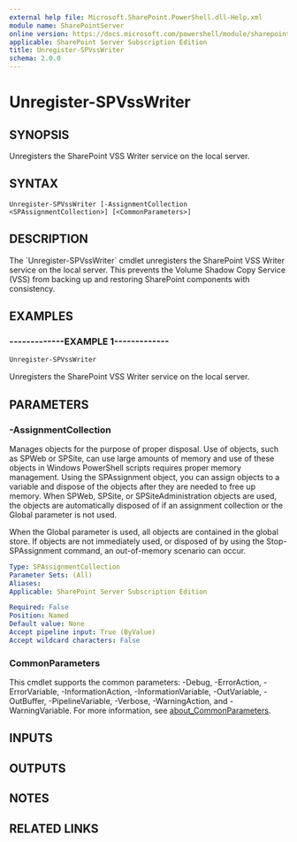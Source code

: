```yaml
---
external help file: Microsoft.SharePoint.PowerShell.dll-Help.xml
module name: SharePointServer
online version: https://docs.microsoft.com/powershell/module/sharepoint-server/unregister-spvsswriter
applicable: SharePoint Server Subscription Edition
title: Unregister-SPVssWriter
schema: 2.0.0
---
```


# Unregister-SPVssWriter

## SYNOPSIS
Unregisters the SharePoint VSS Writer service on the local server.

## SYNTAX

```
Unregister-SPVssWriter [-AssignmentCollection <SPAssignmentCollection>] [<CommonParameters>]
```

## DESCRIPTION
The \`Unregister-SPVssWriter\` cmdlet unregisters the SharePoint VSS Writer service on the local server.
This prevents the Volume Shadow Copy Service (VSS) from backing up and restoring SharePoint components with consistency.

## EXAMPLES

### -------------EXAMPLE 1------------- 
```powershell
Unregister-SPVssWriter
```

Unregisters the SharePoint VSS Writer service on the local server.

## PARAMETERS

### -AssignmentCollection
Manages objects for the purpose of proper disposal.
Use of objects, such as SPWeb or SPSite, can use large amounts of memory and use of these objects in Windows PowerShell scripts requires proper memory management.
Using the SPAssignment object, you can assign objects to a variable and dispose of the objects after they are needed to free up memory.
When SPWeb, SPSite, or SPSiteAdministration objects are used, the objects are automatically disposed of if an assignment collection or the Global parameter is not used.

When the Global parameter is used, all objects are contained in the global store.
If objects are not immediately used, or disposed of by using the Stop-SPAssignment command, an out-of-memory scenario can occur.

```yaml
Type: SPAssignmentCollection
Parameter Sets: (All)
Aliases:
Applicable: SharePoint Server Subscription Edition

Required: False
Position: Named
Default value: None
Accept pipeline input: True (ByValue)
Accept wildcard characters: False
```

### CommonParameters
This cmdlet supports the common parameters: -Debug, -ErrorAction, -ErrorVariable, -InformationAction, -InformationVariable, -OutVariable, -OutBuffer, -PipelineVariable, -Verbose, -WarningAction, and -WarningVariable. For more information, see [about_CommonParameters](https://go.microsoft.com/fwlink/?LinkID=113216).

## INPUTS

## OUTPUTS

## NOTES

## RELATED LINKS
